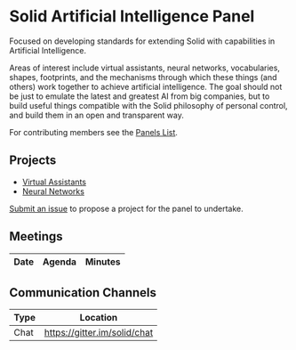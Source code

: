 # Solid Artificial Intelligence Panel

Focused on developing standards for extending Solid with capabilities in Artificial Intelligence.

Areas of interest include virtual assistants, neural networks, vocabularies, shapes, footprints, and the mechanisms through which these things (and others) work together to achieve artificial intelligence. 
The goal should not be just to emulate the latest and greatest AI from big companies, but to build useful things compatible with the Solid philosophy of personal control, and build them in an open and transparent way.
 

For contributing members see the
[Panels List](https://github.com/solid/process/blob/master/panels.md#artificial-intelligence).

## Projects

- [Virtual Assistants](https://github.com/solid/virtual-assistants/README.md)
- [Neural Networks](https://github.com/solid/neural-networks/README.md)

[Submit an issue](https://github.com/solid/artificial-intelligence-panel/issues/new)
to propose a project for the panel to undertake.

## Meetings

| Date | Agenda | Minutes |
| ---- | ------ | ------- |


## Communication Channels

| Type | Location |
| ---- | ---- |
| Chat | <https://gitter.im/solid/chat> |


